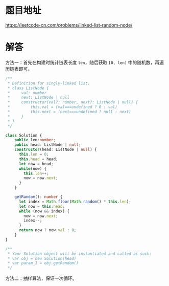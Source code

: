 # 题目地址

<https://leetcode-cn.com/problems/linked-list-random-node/>

# 解答

方法一：首先在构建时统计链表长度 `len`，随后获取 `[0, len)` 中的随机数，再遍历链表即可。

```typescript
/**
 * Definition for singly-linked list.
 * class ListNode {
 *     val: number
 *     next: ListNode | null
 *     constructor(val?: number, next?: ListNode | null) {
 *         this.val = (val===undefined ? 0 : val)
 *         this.next = (next===undefined ? null : next)
 *     }
 * }
 */

class Solution {
    public len:number;
    public head: ListNode | null;
    constructor(head: ListNode | null) {
      this.len = 0;
      this.head = head;
      let now = head;
      while(now) {
        this.len++;
        now = now.next;
      }
    }

    getRandom(): number {
      let index = Math.floor(Math.random() * this.len);
      let now = this.head;
      while (now && index) {
        now = now.next;
        index--;
      }
      return now ? now.val : 0;
    }
}

/**
 * Your Solution object will be instantiated and called as such:
 * var obj = new Solution(head)
 * var param_1 = obj.getRandom()
 */
```

方法二：抽样算法，保证一次循环。
